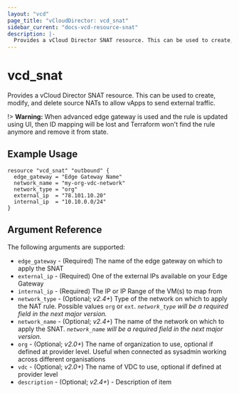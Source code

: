 ```yaml
---
layout: "vcd"
page_title: "vCloudDirector: vcd_snat"
sidebar_current: "docs-vcd-resource-snat"
description: |-
  Provides a vCloud Director SNAT resource. This can be used to create, modify, and delete source NATs to allow vApps to send external traffic.
---
```


# vcd\_snat

Provides a vCloud Director SNAT resource. This can be used to create, modify,
and delete source NATs to allow vApps to send external traffic.

!> **Warning:** When advanced edge gateway is used and the rule is updated using UI, then ID mapping will be lost and Terraform won't find the rule anymore and remove it from state.

## Example Usage

```hcl
resource "vcd_snat" "outbound" {
  edge_gateway = "Edge Gateway Name"
  network_name = "my-org-vdc-network"
  network_type = "org"
  external_ip  = "78.101.10.20"
  internal_ip  = "10.10.0.0/24"
}
```

## Argument Reference

The following arguments are supported:

* `edge_gateway` - (Required) The name of the edge gateway on which to apply the SNAT
* `external_ip` - (Required) One of the external IPs available on your Edge Gateway
* `internal_ip` - (Required) The IP or IP Range of the VM(s) to map from
* `network_type` - (Optional; *v2.4+*) Type of the network on which to apply the NAT rule. Possible values `org` or `ext`. *`network_type` will be a required field in the next major version.*
* `network_name` - (Optional; *v2.4+*) The name of the network on which to apply the SNAT. *`network_name` will be a required field in the next major version.*
* `org` - (Optional; *v2.0+*) The name of organization to use, optional if defined at provider level. Useful when connected as sysadmin working across different organisations
* `vdc` - (Optional; *v2.0+*) The name of VDC to use, optional if defined at provider level
* `description` - (Optional; *v2.4+*) - Description of item